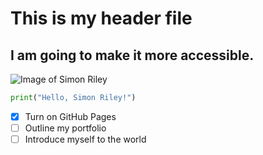 # This is my header file

## I am going to make it more accessible.

![Image of Simon Riley](https://wallpapers.com/images/hd/simon-ghost-riley-3337-x-2938-wallpaper-ns4r2thdd6n75aai.jpg)

``` python
print("Hello, Simon Riley!")
```
- [x] Turn on GitHub Pages
- [ ] Outline my portfolio
- [ ] Introduce myself to the world
